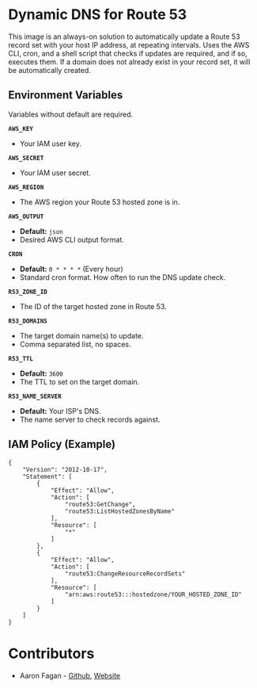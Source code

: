 # Dynamic DNS for Route 53

This image is an always-on solution to automatically update a Route 53 record set with your host IP address, at repeating intervals. Uses the AWS CLI, cron, and a shell script that checks if updates are required, and if so, executes them. If a domain does not already exist in your record set, it will be automatically created.

## Environment Variables

Variables without default are required.

**`AWS_KEY`**
- Your IAM user key.

**`AWS_SECRET`**
- Your IAM user secret.

**`AWS_REGION`**
- The AWS region your Route 53 hosted zone is in.

**`AWS_OUTPUT`**
- **Default:** `json`
- Desired AWS CLI output format.

**`CRON`**
- **Default:** `0 * * * *` (Every hour)
- Standard cron format. How often to run the DNS update check.

**`R53_ZONE_ID`**
- The ID of the target hosted zone in Route 53.

**`R53_DOMAINS`**
- The target domain name(s) to update.
- Comma separated list, no spaces.

**`R53_TTL`**
- **Default:** `3600`
- The TTL to set on the target domain.

**`R53_NAME_SERVER`**
- **Default:** Your ISP's DNS.
- The name server to check records against.


## IAM Policy (Example)

```
{
    "Version": "2012-10-17",
    "Statement": [
        {
            "Effect": "Allow",
            "Action": [
                "route53:GetChange",
                "route53:ListHostedZonesByName"
            ],
            "Resource": [
                "*"
            ]
        },
        {
            "Effect": "Allow",
            "Action": [
                "route53:ChangeResourceRecordSets"
            ],
            "Resource": [
                "arn:aws:route53:::hostedzone/YOUR_HOSTED_ZONE_ID"
            ]
        }
    ]
}
```

# Contributors

* Aaron Fagan - [Github](https://github.com/aaronfagan), [Website](https://www.aaronfagan.ca/)